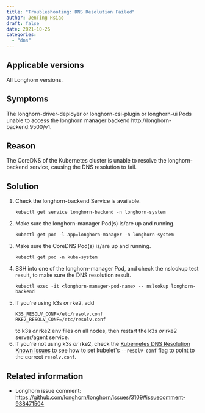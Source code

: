 ```yaml
---
title: "Troubleshooting: DNS Resolution Failed"
author: JenTing Hsiao
draft: false
date: 2021-10-26
categories:
  - "dns"
---
```


## Applicable versions

All Longhorn versions.

## Symptoms

The longhorn-driver-deployer or longhorn-csi-plugin or longhorn-ui Pods unable to access the longhorn manager backend http://longhorn-backend:9500/v1.

## Reason

The CoreDNS of the Kubernetes cluster is unable to resolve the longhorn-backend service, causing the DNS resolution to fail.

## Solution

1. Check the longhorn-backend Service is available.
   ```shell
   kubectl get service longhorn-backend -n longhorn-system
   ```
2. Make sure the longhorn-manager Pod(s) is/are up and running.
   ```shell
   kubectl get pod -l app=longhorn-manager -n longhorn-system
   ```
3. Make sure the CoreDNS Pod(s) is/are up and running.
   ```shell
   kubectl get pod -n kube-system
   ```
4. SSH into one of the longhorn-manager Pod, and check the nslookup test result, to make sure the DNS resolution result.
   ```shell
   kubectl exec -it <longhorn-manager-pod-name> -- nslookup longhorn-backend
   ```
5. If you're using k3s _or_ rke2, add
   ```shell
   K3S_RESOLV_CONF=/etc/resolv.conf
   RKE2_RESOLV_CONF=/etc/resolv.conf
   ```
   to k3s _or_ rke2 env files on all nodes, then restart the k3s _or_ rke2 server/agent service.
6. If you're not using k3s _or_ rke2, check the [Kubernetes DNS Resolution Known Issues](https://kubernetes.io/docs/tasks/administer-cluster/dns-debugging-resolution#known-issues) to see how to set kubelet's `--resolv-conf` flag to point to the correct `resolv.conf`.

## Related information

- Longhorn issue comment: https://github.com/longhorn/longhorn/issues/3109#issuecomment-938471504
